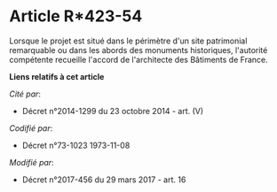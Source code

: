 # Article R*423-54

Lorsque le projet est situé dans le périmètre d'un site patrimonial remarquable ou dans les abords des monuments historiques,
l'autorité compétente recueille l'accord de l'architecte des Bâtiments de France.

**Liens relatifs à cet article**

_Cité par_:

  - Décret n°2014-1299 du 23 octobre 2014 - art. (V)

_Codifié par_:

  - Décret n°73-1023 1973-11-08

_Modifié par_:

  - Décret n°2017-456 du 29 mars 2017 - art. 16
